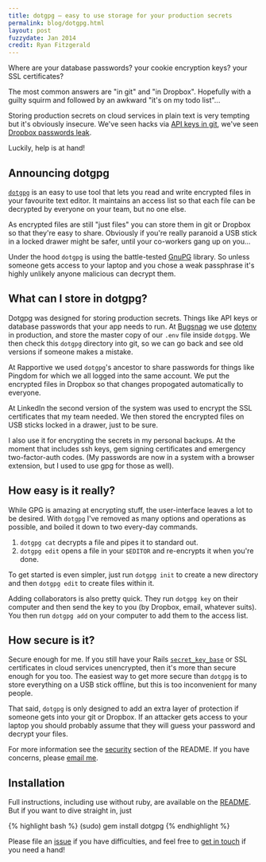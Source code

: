 ```yaml
---
title: dotgpg — easy to use storage for your production secrets
permalink: blog/dotgpg.html
layout: post
fuzzydate: Jan 2014
credit: Ryan Fitzgerald
---
```


Where are your database passwords? your cookie encryption keys? your SSL certificates?

The most common answers are "in git" and "in Dropbox". Hopefully with a guilty
squirm and followed by an awkward "it's on my todo list"...

Storing production secrets on cloud services in plain text is very tempting but it's obviously insecure. We've seen hacks via [API keys in git](http://open.bufferapp.com/buffer-has-been-hacked-here-is-whats-going-on/#update10), we've seen [Dropbox passwords leak](https://blog.dropbox.com/2012/07/security-update-new-features/).

Luckily, help is at hand!

Announcing dotgpg
-----------------

[`dotgpg`](https://github.com/ConradIrwin/dotgpg) is an easy to use tool that
lets you read and write encrypted files in your favourite text editor. It
maintains an access list so that each file can be decrypted by everyone on your
team, but no one else.

As encrypted files are still "just files" you can store them in git or Dropbox
so that they're easy to share. Obviously if you're really paranoid a USB stick
in a locked drawer might be safer, until your co-workers gang up on you...

Under the hood `dotgpg` is using the battle-tested [GnuPG](http://gnupg.org)
library. So unless someone gets access to your laptop and you chose a weak
passphrase it's highly unlikely anyone malicious can decrypt them.

What can I store in dotgpg?
---------------------------

Dotgpg was designed for storing production secrets. Things like API keys or
database passwords that your app needs to run. At [Bugsnag](https://bugsnag.com)
we use [dotenv](https://github.com/bkeepers/dotenv) in production, and store the
master copy of our `.env` file inside `dotgpg`. We then check this `dotgpg`
directory into git, so we can go back and see old versions if someone makes a
mistake.

At Rapportive we used `dotgpg`'s ancestor to share passwords for things like
Pingdom for which we all logged into the same account. We put the encrypted
files in Dropbox so that changes propogated automatically to everyone.

At LinkedIn the second version of the system was used to encrypt the SSL
certificates that my team needed. We then stored the encrypted files on USB
sticks locked in a drawer, just to be sure.

I also use it for encrypting the secrets in my personal backups. At the moment
that includes ssh keys, gem signing certificates and emergency two-factor-auth
codes. (My passwords are now in a system with a browser extension, but I used
to use gpg for those as well).


How easy is it really?
----------------------

While GPG is amazing at encrypting stuff, the user-interface leaves a lot to be
desired. With `dotgpg` I've removed as many options and operations as possible,
and boiled it down to two every-day commands.

1. `dotgpg cat` decrypts a file and pipes it to standard out.
1. `dotgpg edit` opens a file in your `$EDITOR` and re-encrypts it when you're done.

To get started is even simpler, just run `dotgpg init` to create a new
directory and then `dotgpg edit` to create files within it.

Adding collaborators is also pretty quick. They run `dotgpg key` on their
computer and then send the key to you (by Dropbox, email, whatever suits). You
then run `dotgpg add` on your computer to add them to the access list.

How secure is it?
-----------------

Secure enough for me. If you still have your Rails
[`secret_key_base`](http://edgeguides.rubyonrails.org/upgrading_ruby_on_rails.html#config-secrets-yml)
or SSL certificates in cloud services unencrypted, then it's more than secure
enough for you too. The easiest way to get more secure than `dotgpg` is to
store everything on a USB stick offline, but this is too inconvenient for many
people.

That said, `dotgpg` is only designed to add an extra layer of protection if
someone gets into your git or Dropbox. If an attacker gets access to your
laptop you should probably assume that they will guess your password and
decrypt your files.

For more information see the [security](https://github.com/ConradIrwin/dotgpg#security) section of the README. If you have concerns, please [email me](mailto:me@cirw.in).

Installation
------------

Full instructions, including use without ruby, are available on the [README](https://github.com/ConradIrwin/dotgpg). But if you want to dive straight in, just

{% highlight bash %}
(sudo) gem install dotgpg
{% endhighlight %}

Please file an [issue](https://github.com/ConradIrwin/dotgpg) if you have difficulties, and feel free to [get in touch](https://twitter.com/ConradIrwin) if you need a hand!
